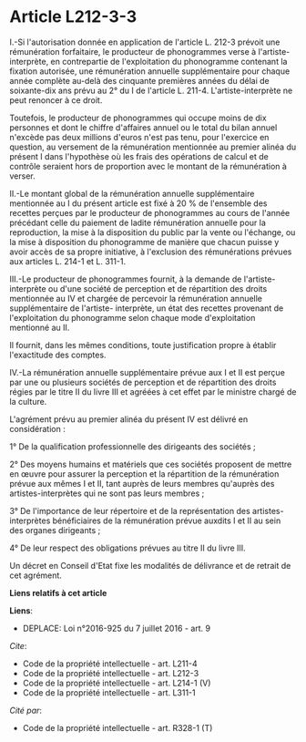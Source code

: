# Article L212-3-3

I.-Si l'autorisation donnée en application de l'article L. 212-3 prévoit une rémunération forfaitaire, le producteur de
phonogrammes verse à l'artiste-interprète, en contrepartie de l'exploitation du phonogramme contenant la fixation autorisée,
une rémunération annuelle supplémentaire pour chaque année complète au-delà des cinquante premières années du délai de
soixante-dix ans prévu au 2° du I de l'article L. 211-4. L'artiste-interprète ne peut renoncer à ce droit. 

Toutefois, le producteur de phonogrammes qui occupe moins de dix personnes et dont le chiffre d'affaires annuel ou le total
du bilan annuel n'excède pas deux millions d'euros n'est pas tenu, pour l'exercice en question, au versement de la
rémunération mentionnée au premier alinéa du présent I dans l'hypothèse où les frais des opérations de calcul et de contrôle
seraient hors de proportion avec le montant de la rémunération à verser. 

II.-Le montant global de la rémunération annuelle supplémentaire mentionnée au I du présent article est fixé à 20 % de
l'ensemble des recettes perçues par le producteur de phonogrammes au cours de l'année précédant celle du paiement de ladite
rémunération annuelle pour la reproduction, la mise à la disposition du public par la vente ou l'échange, ou la mise à
disposition du phonogramme de manière que chacun puisse y avoir accès de sa propre initiative, à l'exclusion des
rémunérations prévues aux articles L. 214-1 et L. 311-1. 

III.-Le producteur de phonogrammes fournit, à la demande de l'artiste-interprète ou d'une société de perception et de
répartition des droits mentionnée au IV et chargée de percevoir la rémunération annuelle supplémentaire de l'artiste-
interprète, un état des recettes provenant de l'exploitation du phonogramme selon chaque mode d'exploitation mentionné au
II. 

Il fournit, dans les mêmes conditions, toute justification propre à établir l'exactitude des comptes. 

IV.-La rémunération annuelle supplémentaire prévue aux I et II est perçue par une ou plusieurs sociétés de perception et de
répartition des droits régies par le titre II du livre III et agréées à cet effet par le ministre chargé de la culture. 

L'agrément prévu au premier alinéa du présent IV est délivré en considération : 

1° De la qualification professionnelle des dirigeants des sociétés ; 

2° Des moyens humains et matériels que ces sociétés proposent de mettre en œuvre pour assurer la perception et la répartition
de la rémunération prévue aux mêmes I et II, tant auprès de leurs membres qu'auprès des artistes-interprètes qui ne sont pas
leurs membres ; 

3° De l'importance de leur répertoire et de la représentation des artistes-interprètes bénéficiaires de la rémunération
prévue auxdits I et II au sein des organes dirigeants ; 

4° De leur respect des obligations prévues au titre II du livre III. 

Un décret en Conseil d'Etat fixe les modalités de délivrance et de retrait de cet agrément.

**Liens relatifs à cet article**

**Liens**:

  - DEPLACE: Loi n°2016-925 du 7 juillet 2016 - art. 9

_Cite_:

  - Code de la propriété intellectuelle - art. L211-4
  - Code de la propriété intellectuelle - art. L212-3
  - Code de la propriété intellectuelle - art. L214-1 (V)
  - Code de la propriété intellectuelle - art. L311-1

_Cité par_:

  - Code de la propriété intellectuelle - art. R328-1 (T)

